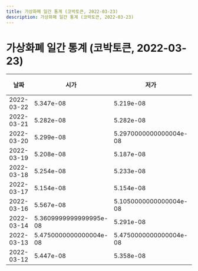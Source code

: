 ```yaml
---
title: 가상화폐 일간 통계 (코박토큰, 2022-03-23)
description: 가상화폐 일간 통계 (코박토큰, 2022-03-23)
---
```



가상화폐 일간 통계 (코박토큰, 2022-03-23)
===

|날짜|시가|저가|고가|종가|비고|
|--|--|--|--|--|--|
|2022-03-22|5.347e-08|5.219e-08|5.3709999999999996e-08|5.286e-08|    |
|2022-03-21|5.282e-08|5.282e-08|5.442e-08|5.442e-08|    |
|2022-03-20|5.299e-08|5.2970000000000004e-08|5.761e-08|5.431e-08|    |
|2022-03-19|5.208e-08|5.187e-08|5.321e-08|5.321e-08|    |
|2022-03-18|5.254e-08|5.233e-08|5.313e-08|5.24e-08|    |
|2022-03-17|5.154e-08|5.154e-08|5.1829999999999995e-08|5.1829999999999995e-08|    |
|2022-03-16|5.567e-08|5.1050000000000004e-08|5.655e-08|5.1950000000000005e-08|    |
|2022-03-14|5.3609999999999995e-08|5.291e-08|5.3919999999999996e-08|5.291e-08|    |
|2022-03-13|5.4750000000000004e-08|5.4750000000000004e-08|5.5e-08|5.5e-08|    |
|2022-03-12|5.447e-08|5.358e-08|5.447e-08|5.358e-08|    |
